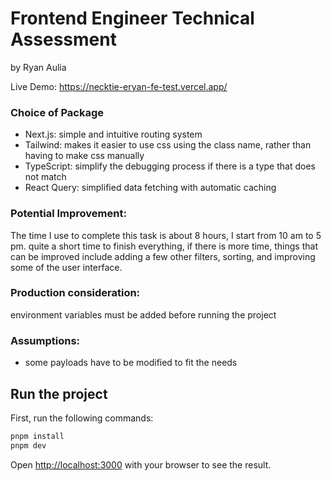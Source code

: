 # Frontend Engineer Technical Assessment

by Ryan Aulia

Live Demo: https://necktie-eryan-fe-test.vercel.app/

### Choice of Package

- Next.js: simple and intuitive routing system
- Tailwind: makes it easier to use css using the class name, rather than having to make css manually
- TypeScript: simplify the debugging process if there is a type that does not match
- React Query: simplified data fetching with automatic caching

### Potential Improvement:

The time I use to complete this task is about 8 hours, I start from 10 am to 5 pm. quite a short time to finish everything, if there is more time, things that can be improved include adding a few other filters, sorting, and improving some of the user interface.

### Production consideration:

environment variables must be added before running the project

### Assumptions:

- some payloads have to be modified to fit the needs

## Run the project

First, run the following commands:

```bash
pnpm install
pnpm dev
```

Open [http://localhost:3000](http://localhost:3000) with your browser to see the result.
